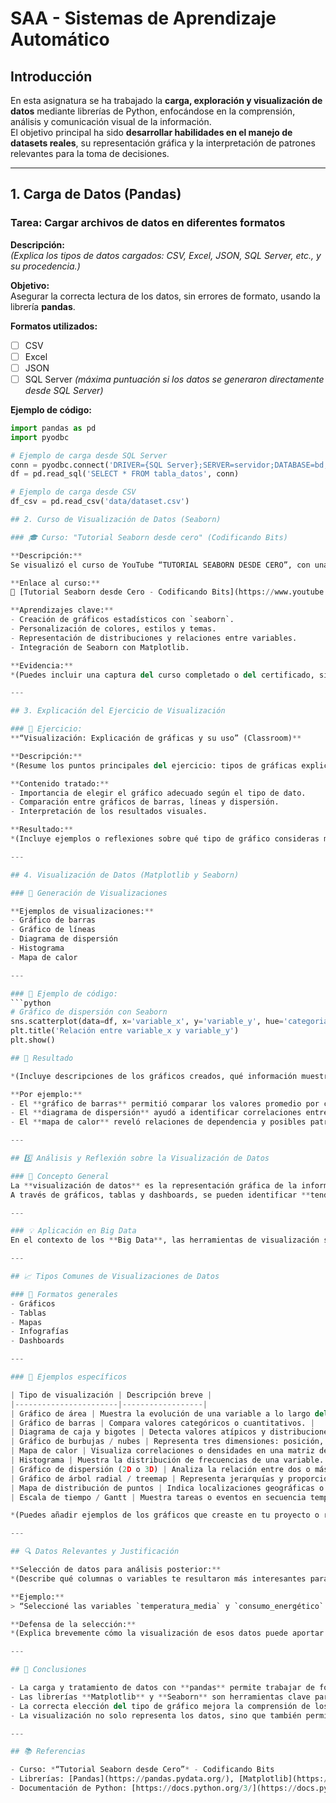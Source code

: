 # SAA - Sistemas de Aprendizaje Automático

## Introducción
En esta asignatura se ha trabajado la **carga, exploración y visualización de datos** mediante librerías de Python, enfocándose en la comprensión, análisis y comunicación visual de la información.  
El objetivo principal ha sido **desarrollar habilidades en el manejo de datasets reales**, su representación gráfica y la interpretación de patrones relevantes para la toma de decisiones.

---

## 1️. Carga de Datos (Pandas)

### Tarea: Cargar archivos de datos en diferentes formatos
**Descripción:**  
*(Explica los tipos de datos cargados: CSV, Excel, JSON, SQL Server, etc., y su procedencia.)*

**Objetivo:**  
Asegurar la correcta lectura de los datos, sin errores de formato, usando la librería **pandas**.

**Formatos utilizados:**  
- [ ] CSV  
- [ ] Excel  
- [ ] JSON  
- [ ] SQL Server *(máxima puntuación si los datos se generaron directamente desde SQL Server)*  

**Ejemplo de código:**
```python
import pandas as pd
import pyodbc

# Ejemplo de carga desde SQL Server
conn = pyodbc.connect('DRIVER={SQL Server};SERVER=servidor;DATABASE=bd;UID=usuario;PWD=contraseña')
df = pd.read_sql('SELECT * FROM tabla_datos', conn)

# Ejemplo de carga desde CSV
df_csv = pd.read_csv('data/dataset.csv')

## 2️. Curso de Visualización de Datos (Seaborn)

### 🎓 Curso: "Tutorial Seaborn desde cero" (Codificando Bits)

**Descripción:**  
Se visualizó el curso de YouTube “TUTORIAL SEABORN DESDE CERO”, con una duración aproximada de **38 minutos**, orientado al uso de **Seaborn** para mejorar la calidad y personalización de las gráficas en Python.

**Enlace al curso:**  
🔗 [Tutorial Seaborn desde Cero - Codificando Bits](https://www.youtube.com/) *(añadir enlace completo si se dispone)*

**Aprendizajes clave:**
- Creación de gráficos estadísticos con `seaborn`.  
- Personalización de colores, estilos y temas.  
- Representación de distribuciones y relaciones entre variables.  
- Integración de Seaborn con Matplotlib.  

**Evidencia:**  
*(Puedes incluir una captura del curso completado o del certificado, si se solicita.)*

---

## 3️. Explicación del Ejercicio de Visualización

### 🧠 Ejercicio:
**“Visualización: Explicación de gráficas y su uso” (Classroom)**

**Descripción:**  
*(Resume los puntos principales del ejercicio: tipos de gráficas explicadas, utilidad de cada una, y cómo ayudan en el análisis de datos.)*

**Contenido tratado:**
- Importancia de elegir el gráfico adecuado según el tipo de dato.  
- Comparación entre gráficos de barras, líneas y dispersión.  
- Interpretación de los resultados visuales.  

**Resultado:**  
*(Incluye ejemplos o reflexiones sobre qué tipo de gráfico consideras más útil para tu dataset.)*

---

## 4️. Visualización de Datos (Matplotlib y Seaborn)

### 🧮 Generación de Visualizaciones

**Ejemplos de visualizaciones:**
- Gráfico de barras  
- Gráfico de líneas  
- Diagrama de dispersión  
- Histograma  
- Mapa de calor  

---

### 🧩 Ejemplo de código:
```python
# Gráfico de dispersión con Seaborn
sns.scatterplot(data=df, x='variable_x', y='variable_y', hue='categoria')
plt.title('Relación entre variable_x y variable_y')
plt.show()

## 🧾 Resultado

*(Incluye descripciones de los gráficos creados, qué información muestran y por qué son relevantes para el análisis.)*

**Por ejemplo:**
- El **gráfico de barras** permitió comparar los valores promedio por categoría.  
- El **diagrama de dispersión** ayudó a identificar correlaciones entre variables.  
- El **mapa de calor** reveló relaciones de dependencia y posibles patrones de agrupación.  

---

## 5️⃣ Análisis y Reflexión sobre la Visualización de Datos

### 📘 Concepto General
La **visualización de datos** es la representación gráfica de la información para facilitar la comprensión de grandes volúmenes de datos.  
A través de gráficos, tablas y dashboards, se pueden identificar **tendencias, patrones y valores atípicos** de forma rápida y efectiva.

---

### 💡 Aplicación en Big Data
En el contexto de los **Big Data**, las herramientas de visualización son esenciales para transformar datos complejos en información útil que facilite la **toma de decisiones basada en datos**.

---

## 📈 Tipos Comunes de Visualizaciones de Datos

### 🔹 Formatos generales
- Gráficos  
- Tablas  
- Mapas  
- Infografías  
- Dashboards  

---

### 🔸 Ejemplos específicos

| Tipo de visualización | Descripción breve |
|-----------------------|------------------|
| Gráfico de área | Muestra la evolución de una variable a lo largo del tiempo. |
| Gráfico de barras | Compara valores categóricos o cuantitativos. |
| Diagrama de caja y bigotes | Detecta valores atípicos y distribuciones. |
| Gráfico de burbujas / nubes | Representa tres dimensiones: posición, tamaño y color. |
| Mapa de calor | Visualiza correlaciones o densidades en una matriz de datos. |
| Histograma | Muestra la distribución de frecuencias de una variable. |
| Gráfico de dispersión (2D o 3D) | Analiza la relación entre dos o más variables. |
| Gráfico de árbol radial / treemap | Representa jerarquías y proporciones. |
| Mapa de distribución de puntos | Indica localizaciones geográficas o eventos. |
| Escala de tiempo / Gantt | Muestra tareas o eventos en secuencia temporal. |

*(Puedes añadir ejemplos de los gráficos que creaste en tu proyecto o reto.)*

---

## 🔍 Datos Relevantes y Justificación

**Selección de datos para análisis posterior:**  
*(Describe qué columnas o variables te resultaron más interesantes para explorar en profundidad y por qué.)*

**Ejemplo:**  
> “Seleccioné las variables `temperatura_media` y `consumo_energético` para estudiar su relación, ya que podrían mostrar patrones estacionales útiles para la predicción.”

**Defensa de la selección:**  
*(Explica brevemente cómo la visualización de esos datos puede aportar valor o servir en un contexto real de análisis.)*

---

## 🧾 Conclusiones

- La carga y tratamiento de datos con **pandas** permite trabajar de forma eficiente con múltiples formatos.  
- Las librerías **Matplotlib** y **Seaborn** son herramientas clave para explorar y comunicar información visualmente.  
- La correcta elección del tipo de gráfico mejora la comprensión de los datos y ayuda en la toma de decisiones.  
- La visualización no solo representa los datos, sino que también permite **descubrir información oculta** y **validar hipótesis analíticas**.  

---

## 📚 Referencias

- Curso: *“Tutorial Seaborn desde Cero”* - Codificando Bits  
- Librerías: [Pandas](https://pandas.pydata.org/), [Matplotlib](https://matplotlib.org/), [Seaborn](https://seaborn.pydata.org/)  
- Documentación de Python: [https://docs.python.org/3/](https://docs.python.org/3/)

